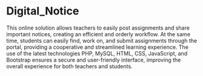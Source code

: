# Digital_Notice
 This online solution allows teachers to easily post assignments and share important notices, creating an efficient and orderly workflow. At the same time, students can easily find, work on, and submit assignments through the portal, providing a cooperative and streamlined learning experience.
The use of the latest technologies PHP, MySQL, HTML, CSS, JavaScript, and Bootstrap ensures a secure and user-friendly interface, improving the overall experience for both teachers and students.
